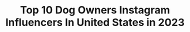 ---
title: Top 10 Dog Owners Instagram Influencers In United States in 2023
description: >-
  Find top dog owners Instagram influencers in United States in 2023. Most popular hashtags: #selfie #featurewall #bookstack.
platform: Instagram
hits: 144
text_top: See the top-rated Instagram accounts on inBeat.
text_bottom: inBeat aggregates 144 Instagram influencers like this in United States for you to connect with.
profiles:
  - username: "emilyhatfield"
    fullname: >-
      Emily Hatfield
    bio: >-
      Austin, TX hairstylist with an adorable dog / Owner and BossLady- VAIN Salon @vainaustin
    location: "United States"
    followers: 11245
    engagement: 652
    commentsToLikes: 0.013190
    id: ck5zrnfdbwwre0i14wcpfu7mw
    verified: false
    hashtags: "#austin, #austinblonde, #austinhairstylist, #austinhair"
  - username: "carleemcdot"
    fullname: >-
      Carlee McDot
    bio: >-
      Wife. Daughter. Friend. Runner. Michigan/Detroit Sports Fan. Plant-Based. Dog Owner. Change Maker. Sunshine Lover. World Wanderer. Oceanside, CA
    location: "United States"
    followers: 38930
    engagement: 90
    commentsToLikes: 0.083259
    id: ckap7k4ezkevh0i78k32ozpn0
    verified: false
    hashtags: "#optoutside, #dogood, #helpothers, #payitforward"
  - username: "caseyhphotos"
    fullname: >-
      Casey Hendrickson
    bio: >-
      New mom + traveler + obsessed dog owner ❤️ Follow @ourlittlebrowniebites for family updates 2020 ✈️ Norway + Portugal
    location: "United States"
    followers: 29163
    engagement: 10
    commentsToLikes: 0.064769
    id: ck14huexfc7060i1916qd8x1s
    verified: false
    hashtags: "#cincodemayo"
  - username: "govmlg"
    fullname: >-
      Gov. Michelle Lujan Grisham
    bio: >-
      Mother, grandmother, dog owner and New Mexican. 32nd Governor of the State of New Mexico. Statewide COVID-19 testing sites linked below:
    location: "United States"
    followers: 8324
    engagement: 870
    commentsToLikes: 0.164551
    id: ckap0h7zzq9zw0i787ra3zcy5
    verified: true
    hashtags: "#stayhomesavelives, #covid19, #alltogethernm, #istayhomefor"
  - username: "valentimes"
    fullname: >-
      Amanda Valentine
    bio: >-
      I make clothes and dress people in clothes. Loser of Project Runway Seasons 11, 13 and All Stars 6. Stylist to zee stars. Gemini dog owner.
    location: "United States"
    followers: 41308
    engagement: 355
    commentsToLikes: 0.035110
    id: ckap95lxlr91e0i78d8e8cgrq
    verified: true
    hashtags: "#youngestchild, #ilysm4artists, #4creativesbycreatives, #ilysm4artistsweek3"
  - username: "rochelles_canterbury"
    fullname: >-
      Rochelle Tollervey
    bio: >-
      Decor & Cleaning🏡 Mummy to 3 💙🌸🌸 Engaged 💍 Dog owner 🐶 🖤Owner @canterbury_crafts 🖤 ☆★☆★☆★☆★☆★☆★☆★☆
    location: "United States"
    followers: 6076
    engagement: 480
    commentsToLikes: 0.241579
    id: ckaow7fg67qzm0i78k39jncnz
    verified: false
    hashtags: "#mumlife, #gardendecor, #hinchedhome, #hinched"
  - username: "kimrysstad"
    fullname: >-
      K I M  R Y S S T A D
    bio: >-
      • Booking: inger@killerinc.no • Organdonor, singer, husband, knitter & dog owner! #StangeVestbygd 🇳🇴 #mangskog 🇸🇪 • My music @spotify ⬇️
    location: "United States"
    followers: 5163
    engagement: 585
    commentsToLikes: 0.034277
    id: ck5zrxounxg1v0i14tbqy6y4z
    verified: false
    hashtags: "#myview, #selfie, #brightlineeating, #nofilter"
  - username: "jsliceanimation"
    fullname: >-
      Joshua Slice
    bio: >-
      -Animator -Dog Owner -Creator of Lucas the Spider
    location: "United States"
    followers: 174303
    engagement: 626
    commentsToLikes: 0.005842
    id: ck15ugaubn1lz0i19beew9qs7
    verified: true
    hashtags: ""
  - username: "thealexjay"
    fullname: >-
      Alex Jay
    bio: >-
      Creative Director, Celebrity Makeup Artist, Stylist, Philanthropist, Dog Owner, Homo, Writer, Traveler. Follow me. You. Won't. Be. Sorry.
    location: "United States"
    followers: 19188
    engagement: 765
    commentsToLikes: 0.090518
    id: ck136zzcf93wx0i198w9jblr2
    verified: false
    hashtags: "#blackouttuesday"
  - username: "greerhendricks"
    fullname: >-
      Greer Hendricks
    bio: >-
      Mother, wife, dog-owner, runner, multitasker. #1 NYT Bestselling co-author www.greerhendricks.com
    location: "United States"
    followers: 4182
    engagement: 561
    commentsToLikes: 0.083327
    id: ck6uajkyr3xdq0j71f266d3wk
    verified: true
    hashtags: "#greerhendricks, #tgif, #thegetaway, #authorsofinstagram"
---
